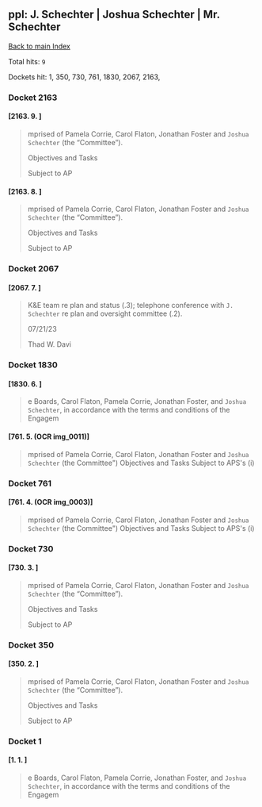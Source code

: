 
## ppl: J. Schechter | Joshua Schechter | Mr. Schechter

[Back to main Index](README.md)

Total hits: `9`

Dockets hit: 1, 350, 730, 761, 1830, 2067, 2163, 

### Docket 2163

#### [2163. 9. ]
> mprised of Pamela Corrie, Carol Flaton, Jonathan Foster and `Joshua Schechter` \(the “Committee”\). 
> 
>  
> 
> Objectives and Tasks 
> 
>  
> 
> Subject to AP

#### [2163. 8. ]
> mprised of Pamela Corrie, Carol Flaton, Jonathan Foster and `Joshua Schechter` \(the “Committee”\). 
> 
>  
> 
> Objectives and Tasks 
> 
>  
> 
> Subject to AP

### Docket 2067

#### [2067. 7. ]
> K&E team re plan and status \(.3\); telephone conference with `J. Schechter` re plan and oversight committee \(.2\).
> 
> 07/21/23
> 
> Thad W. Davi

### Docket 1830

#### [1830. 6. ]
> e Boards, Carol Flaton, Pamela Corrie, Jonathan Foster, and `Joshua Schechter`, in accordance with the terms and conditions of the Engagem

#### [761. 5. (OCR img_0011)]
> mprised of Pamela Corrie, Carol Flaton, Jonathan Foster and `Joshua Schechter` \(the Committee"\) Objectives and Tasks Subject to APS's \(i\)

### Docket 761

#### [761. 4. (OCR img_0003)]
> mprised of Pamela Corrie, Carol Flaton, Jonathan Foster and `Joshua Schechter` \(the Committee"\) Objectives and Tasks Subject to APS's \(i\)

### Docket 730

#### [730. 3. ]
> mprised of Pamela Corrie, Carol Flaton, Jonathan Foster and `Joshua Schechter` \(the “Committee”\). 
> 
>  
> 
> Objectives and Tasks 
> 
>  
> 
> Subject to AP

### Docket 350

#### [350. 2. ]
> mprised of Pamela Corrie, Carol Flaton, Jonathan Foster and `Joshua Schechter` \(the “Committee”\). 
> 
>  
> 
> Objectives and Tasks 
> 
>  
> 
> Subject to AP

### Docket 1

#### [1. 1. ]
> e Boards, Carol Flaton, Pamela Corrie, Jonathan Foster, and `Joshua Schechter`, in accordance with the terms and conditions of the Engagem
